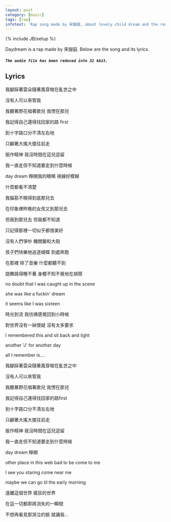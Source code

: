 ```yaml
---
layout: post
category: [music]
tags: [rap]
infotext: 'Rap song made by 宋嶽庭, about lovely child dream and the reality.'
---
```

{% include JB/setup %}

<script src="{{ BASE_PATH }}/assets/audiojs/audio.js"></script>
<script>
  audiojs.events.ready(function() {
    audiojs.createAll();
  });
</script>

Daydream is a rap made by 宋嶽庭. Below are the song and its lyrics.

##### `The audio file has been reduced into 32 kbit.`

<audio src="{{ BASE_PATH }}/files/2014-08-31-daydream-by-宋嶽庭/15%20daydream.lite.mp3" preload="none"></audio>

## Lyrics

我腳踩著雲朵隨著風穿梭在亂世之中

沒有人可以來管我

我聽著野花唱著歌兒 我愣在那兒

我記得自己還得找回家的路 first

到十字路口分不清左右地

只顧著大搖大擺往前走

振作精神 我沒時間在這兒逗留

我一直走但不知道要走到什麼時候

<!-- more -->

day dream 睜開我的眼睛 視線好模糊

什麼都看不清楚

我腦筋不曉得到底那兒去

在印象裡昨晚的女孩又到那兒去

但我到那兒去 但我都不知道

只記得那裡一切似乎都很美好

沒有人們爭吵 機關鎗和大砲

孩子們快樂地追逐蝴蝶 到處奔跑

在那裡 除了音樂 什麼都聽不到

跳舞跳得睡不著 身體不知不覺地在胡鬧

no doubt that I was caught up in the scene 

she was like a fuckin' dream

it seems like I was sixteen

時光到流 我彷彿感覺回到小時候
 
對世界沒有一絲懷疑 沒有太多要求

I remembered this and sit back and light

another 'J' for another day

all I remember is....

我腳踩著雲朵隨著風穿梭在亂世之中

沒有人可以來管我

我聽著野花唱著歌兒 我愣在那兒

我記得自己還得找回家的路first

到十字路口分不清左右地

只顧著大搖大擺往前走

振作精神 我沒時間在這兒逗留

我一直走但不知道要走到什麼時候

day dream 睜開

other place in this web bad to be come to me

I see you staring come near me

maybe we can go til the early morning

遠離這個世界 瘋狂的世界

在這一切都即將消失的一瞬間

不想再看見那哭泣的臉 就讓我...